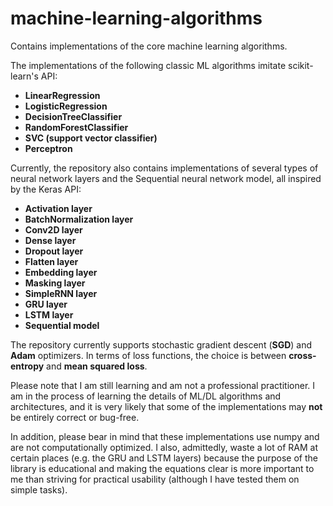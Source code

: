 # machine-learning-algorithms
Contains implementations of the core machine learning algorithms.

The implementations of the following classic ML algorithms imitate scikit-learn's API:
- **LinearRegression**
- **LogisticRegression**
- **DecisionTreeClassifier**
- **RandomForestClassifier**
- **SVC (support vector classifier)**
- **Perceptron**

Currently, the repository also contains implementations of several types of neural network layers and the Sequential neural network model, all inspired by the Keras API:
- **Activation layer**
- **BatchNormalization layer**
- **Conv2D layer**
- **Dense layer**
- **Dropout layer**
- **Flatten layer**
- **Embedding layer**
- **Masking layer**
- **SimpleRNN layer**
- **GRU layer**
- **LSTM layer**
- **Sequential model**

The repository currently supports stochastic gradient descent (**SGD**) and **Adam** optimizers. In terms of loss functions, the choice is between **cross-entropy** and **mean squared loss**.

Please note that I am still learning and am not a professional practitioner. I am in the process of learning the details of ML/DL algorithms and architectures, and it is very likely that some of the implementations may **not** be entirely correct or bug-free.

In addition, please bear in mind that these implementations use numpy and are not computationally optimized. I also, admittedly, waste a lot of RAM at certain places (e.g. the GRU and LSTM layers) because the purpose of the library is educational and making the equations clear is more important to me than striving for practical usability (although I have tested them on simple tasks).
